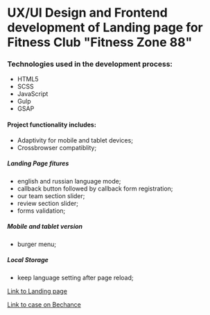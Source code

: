 # UX/UI Design and Frontend development of Landing page for Fitness Club "Fitness Zone 88"

### Technologies used in the development process:
* HTML5
* SCSS
* JavaScript
* Gulp
* GSAP

#### Project functionality includes:
  - Adaptivity for mobile and tablet devices;
  - Crossbrowser compatiblity;
  
  ##### Landing Page fitures
  - english and russian language mode;
  - callback button followed by callback form registration;
  - our team section slider;
  - review section slider;
  - forms validation;

  ##### Mobile and tablet version
   - burger menu;

  ##### Local Storage
   - keep language setting after page reload;
   

 [Link to Landing page ](https://natalinait.github.io/fitness_zone.github.io/) 


 [Link to case on Bechance ](https://www.behance.net/gallery/104001929/FitnessZone-88-Landing-Page)
